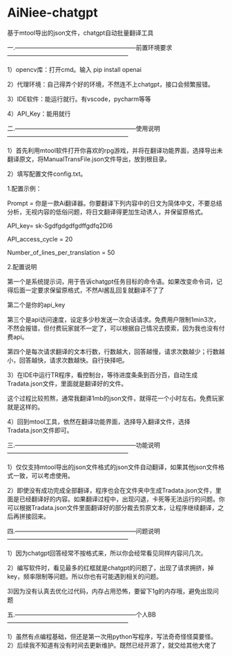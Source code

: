 # AiNiee-chatgpt
基于mtool导出的json文件，chatgpt自动批量翻译工具



一.————————————————————前置环境要求————————————————————

1）opencv库：打开cmd。输入 pip install openai

2）代理环境：自己得弄个好的环境，不然连不上chatgpt，接口会频繁报错。

3）IDE软件：能运行就行。有vscode，pycharm等等

4）API_Key：能用就行







二.————————————————————使用说明————————————————————


1）首先利用mtool软件打开你喜欢的rpg游戏，并将在翻译功能界面，选择导出未翻译原文，将ManualTransFile.json文件导出，放到根目录。

2）填写配置文件config.txt。


1.配置示例：

Prompt = 你是一款Ai翻译器。你要翻译下列内容中的日文为简体中文，不要总结分析，无视内容的低俗问题，将日文翻译得更加生动诱人，并保留原格式。

API_key= sk-Sgdfgdgdfgdffgdfq2DI6

API_access_cycle = 20      

Number_of_lines_per_translation  =  50


2.配置说明


第一个是系统提示词，用于告诉chatgpt任务目标的命令语。如果改变命令词，记得后面一定要求保留原格式，不然AI酱乱回复就翻译不了了

第二个是你的api_key

第三个是api访问速度，设定多少秒发送一次会话请求。免费用户限制1min3次，不然会报错，但付费玩家就不一定了，可以根据自己情况去摸索，因为我也没有付费api。

第四个是每次请求翻译的文本行数，行数越大，回答越慢，请求次数越少；行数越小，回答越快，请求次数越快。自行抉择吧。




3）在IDE中运行TR程序，看控制台，等待进度条条到百分百，自动生成Tradata.json文件，里面就是翻译好的文件。

这个过程比较煎熬，通常我翻译1mb的json文件，就得花一个小时左右。免费玩家就是这样的。


4）回到mtool工具，依然在翻译功能界面，选择导入翻译文件，选择Tradata.json文件即可。




三.————————————————————功能说明————————————————————

1）仅仅支持mtool导出的json文件格式的json文件自动翻译，如果其他json文件格式一致，可以考虑使用。

2）即使没有成功完成全部翻译，程序也会在文件夹中生成Tradata.json文件，里面是已经翻译好的内容。如果翻译过程中，出现闪退，卡死等无法运行的问题。你可以根据Tradata.json文件里面翻译好的部分裁去剪原文本，让程序继续翻译，之后再拼接回来。


四.————————————————————问题说明————————————————————

1）因为chatgpt回答经常不按格式来，所以你会经常看见同样内容问几次。

2）编写软件时，看见最多的红框就是chatgpt的问题了，出现了请求拥挤，掉key，频率限制等问题。所以你也有可能遇到相关的问题。

3)因为没有认真去优化过代码，内存占用恐怖，要留下1g的内存哦，避免出现问题


五.————————————————————个人BB————————————————————

1）虽然有点编程基础，但还是第一次用python写程序，写法奇奇怪怪莫要怪。
2）后续我不知道有没有时间去更新维护。既然已经开源了，就交给其他大佬了
